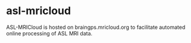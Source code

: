 # asl-mricloud
ASL-MRICloud is hosted on braingps.mricloud.org to facilitate automated online processing of ASL MRI data.
